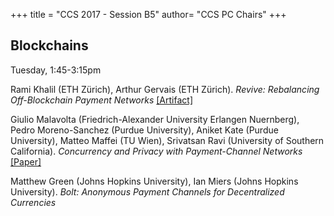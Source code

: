 +++
title = "CCS 2017 - Session B5"
author= "CCS PC Chairs"
+++
<p>
<h2>Blockchains</h2>Tuesday, 1:45-3:15pm<p><p><div class="hanging"><span class="author">Rami&nbsp;Khalil</span> <span class="institution">(ETH Z&uuml;rich)</span>, <span class="author">Arthur&nbsp;Gervais</span> <span class="institution">(ETH Z&uuml;rich)</span>. <em>Revive: Rebalancing Off-Blockchain Payment Networks</em> <a href="https://github.com/rami-khalil/revive">[Artifact]</a></div></p>
<p><div class="hanging"><span class="author">Giulio&nbsp;Malavolta</span> <span class="institution">(Friedrich-Alexander University Erlangen Nuernberg)</span>, <span class="author">Pedro&nbsp;Moreno-Sanchez</span> <span class="institution">(Purdue University)</span>, <span class="author">Aniket&nbsp;Kate</span> <span class="institution">(Purdue University)</span>, <span class="author">Matteo&nbsp;Maffei</span> <span class="institution">(TU Wien)</span>, <span class="author">Srivatsan&nbsp;Ravi</span> <span class="institution">(University of Southern California)</span>. <em>Concurrency and Privacy with Payment-Channel Networks</em> <a href="https://eprint.iacr.org/2017/820.pdf">[Paper]</a></div></p>
<p><div class="hanging"><span class="author">Matthew&nbsp;Green</span> <span class="institution">(Johns Hopkins University)</span>, <span class="author">Ian&nbsp;Miers</span> <span class="institution">(Johns Hopkins University)</span>. <em>Bolt: Anonymous Payment Channels for Decentralized Currencies</em></div></p>
